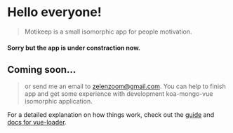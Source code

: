 # Hello everyone!

> Motikeep is a small isomorphic app for people motivation. 
#### Sorry but the app is under constraction now.

## Coming soon...

> or send me an email to zelenzoom@gmail.com. 
You can help to finish app and get some experience 
with development koa-mongo-vue isomorphic application.


For a detailed explanation on how things work, check out the [guide](http://vuejs-templates.github.io/webpack/) and [docs for vue-loader](http://vuejs.github.io/vue-loader).
